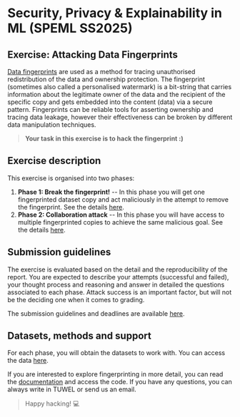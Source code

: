 # Security, Privacy & Explainability in ML (SPEML SS2025)
## Exercise: Attacking Data Fingerprints
[Data fingerprints](fingerprinting.md) are used as a method for tracing unauthorised redistribution of the data and ownership protection.
The fingerprint (sometimes also called a personalised watermark) is a bit-string that carries information about the legitimate owner of the data and the recipient of the specific copy and gets embedded into the content (data) via a secure pattern.
Fingerprints can be reliable tools for asserting ownership and tracing data leakage, however their effectiveness can be broken by different data manipulation techniques. 

>**Your task in this exercise is to hack the fingerprint :)**

## Exercise description
This exercise is organised into two phases:
1. **Phase 1: Break the fingerprint!** -- In this phase you will get one fingerprinted dataset copy and act maliciously in the attempt to remove the fingerprint. See the details [here](phase1.md).
2. **Phase 2: Collaboration attack** -- In this phase you will have access to multiple fingerprinted copies to achieve the same malicious goal. See the details [here](phase2.md).

## Submission guidelines
The exercise is evaluated based on the detail and the reproducibility of the report. 
You are expected to describe your attempts (successful and failed), your thought process and reasoning and answer in detailed the questions associated to each phase.
Attack success is an important factor, but will not be the deciding one when it comes to grading. 

The submission guidelines and deadlines are available [here](submission.md).

## Datasets, methods and support
For each phase, you will obtain the datasets to work with. You can access the data [here](datasets.md).

If you are interested to explore fingerprinting in more detail, you can read the [documentation](fingerprinting.md) and access the code. 
If you have any questions, you can always write in TUWEL or send us an email.

>Happy hacking! :computer: